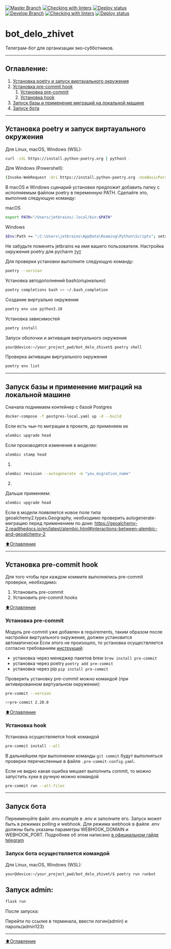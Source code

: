 [![Master Branch](https://img.shields.io/badge/branch-master-brightgreen?labelColor=343a42)](https://github.com/Studio-Yandex-Practicum/bot_delo_zhivet/tree/master) [![Checking with linters](https://github.com/Studio-Yandex-Practicum/bot_delo_zhivet/actions/workflows/lint.yml/badge.svg?branch=master)]( https://github.com/Studio-Yandex-Practicum/bot_delo_zhivet/actions/workflows/lint.yml) [![Deploy status](https://github.com/Studio-Yandex-Practicum/bot_delo_zhivet/actions/workflows/bot_delo_zhivet_workflow.yml/badge.svg?branch=master)](https://github.com/Studio-Yandex-Practicum/bot_delo_zhivet/actions/workflows/bot_delo_zhivet_workflow.yml)<br/>
[![Develop Branch](https://img.shields.io/badge/branch-develop-brightgreen?labelColor=343a42)](https://github.com/Studio-Yandex-Practicum/bot_delo_zhivet/tree/develop) [![Checking with linters](https://github.com/Studio-Yandex-Practicum/bot_delo_zhivet/actions/workflows/lint.yml/badge.svg?branch=develop)]( https://github.com/Studio-Yandex-Practicum/bot_delo_zhivet/actions/workflows/lint.yml) [![Deploy status](https://github.com/Studio-Yandex-Practicum/bot_delo_zhivet/actions/workflows/bot_delo_zhivet_workflow.yml/badge.svg?branch=develop)](https://github.com/Studio-Yandex-Practicum/bot_delo_zhivet/actions/workflows/bot_delo_zhivet_workflow.yml)

# bot_delo_zhivet
Телеграм-бот для организации эко-субботников.

___
## Оглавление:
1. [Установка poetry и запуск виртауального окружения](#Установка-poetry-и-запуск-виртауального-окружения)
2. [Установка pre-commit hook](#Установка-pre-commit-hook)
    1. [Установка pre-commit](#Установка-pre-commit)
    2. [Установка hook](#Установка-hook)
4. [Запуск базы и применение миграций на локальной машине](#Запуск-базы-и-применение-миграций-на-локальной-машине)
4. [Запуск бота](#Запуск-бота)
___
## Установка poetry и запуск виртауального окружения
Для Linux, macOS, Windows (WSL):
```bash
curl -sSL https://install.python-poetry.org | python3 -
```
Для Windows (Powershell):
```bash
(Invoke-WebRequest -Uri https://install.python-poetry.org -UseBasicParsing).Content | py -
```
В macOS и Windows сценарий установки предложит добавить папку с исполняемым файлом poetry в переменную PATH. Сделайте это, выполнив следующую команду:

macOS
```bash
export PATH="/Users/jetbrains/.local/bin:$PATH"
```
Windows
```bash
$Env:Path += ";C:\Users\jetbrains\AppData\Roaming\Python\Scripts"; setx PATH "$Env:Path"
```
Не забудьте поменять jetbrains на имя вашего пользователя. Настройка окружения poetry для pycharm [тут](https://www.jetbrains.com/help/pycharm/poetry.html)

Для проверки установки выполните следующую команду:
```bash
poetry --version
```
Установка автодополнений bash(опцонально)
```bash
poetry completions bash >> ~/.bash_completion
```
Создание виртуально окружения
```bash
poetry env use python3.10
```
Установка зависимостей
```bash
poetry install
```
Запуск оболочки и активация виртуального окружения
```bash
your@device:~/your_project_pwd/bot_delo_zhivet$ poetry shell
```
Проверка активации виртуального окружения
```bash
poetry env list
```
___
## Запуск базы и применение миграций на локальной машине
Сначала поднимаем контейнер с базой Postgres
```bash
docker-compose -f postgres-local.yaml up -d --build
```
Если есть чьи-то миграции в проекте, до применяем их
```bash
alembic upgrade head
```
Если производятся изменения в моделях:
```bash
alembic stamp head
```
1.
```bash
alembic revision --autogenerate -m "you_migration_name"
```
2.
Дальше применяем:
```bash
alembic upgrade head
```
Если в модели появляется новое поле типа geoalchemy2.types.Geography,
необходимо проверить autogenerate-миграцию перед применением по доке:
https://geoalchemy-2.readthedocs.io/en/latest/alembic.html#interactions-between-alembic-and-geoalchemy-2

[:arrow_up:Оглавление](#Оглавление)
___
## Установка pre-commit hook
Для того чтобы при каждом коммите выполнялись pre-commit проверки, необходимо:
1. Установить pre-commit
2. Установить pre-commit hooks

[:arrow_up:Оглавление](#Оглавление)

### Установка pre-commit

Модуль pre-commit уже добавлен в requirements, таким образом после настройки виртуального окружения, должен установится автоматически
Если этого не произошло, то установка осуществляется согласно требованиям [инструкций](https://pre-commit.com/#install):
* установка через менеджер пакетов brew `brew install pre-commit`
* установка через poetry `poetry add pre-commit`
* установка через pip `pip install pre-commit`

Проверить установку pre-commit можно командой (при активированном виртуальном окружении):
```bash
pre-commit --version
```
```bash
>>pre-commit 2.20.0
```

[:arrow_up:Оглавление](#Оглавление)



### Установка hook

Установка осуществляется hook командой
```bash
pre-commit install --all
```

В дальнейшем при выполнении команды `git commit` будут выполняться проверки перечисленные в файле `.pre-commit-config.yaml`.

Если не видно какая ошибка мешает выполнить commit, то можно запустить хуки в ручную можно командой

```bash
pre-commit run --all-files
```

___
## Запуск бота
Переименуйте файл .env.example в .env и заполните его.
Запуск может быть в режимах polling и webhook. Для режима webhook в файле .env должны быть указаны параметры WEBHOOK_DOMAIN и WEBHOOK_PORT. Подробнее об этом написано [в официальном гайде telegram](https://core.telegram.org/bots/webhooks)

### Запуск бота осуществляется командой
Для Linux, macOS, Windows (WSL):
```bash
your@device:~/your_project_pwd/bot_delo_zhivet/$ poetry run runbot
```
## Запуск admin:
```bash
flask run
```
После запуска:

Перейти по ссылке в терминала, ввести логин(admin) и пароль(admin123)
___
[:arrow_up:Оглавление](#Оглавление)
